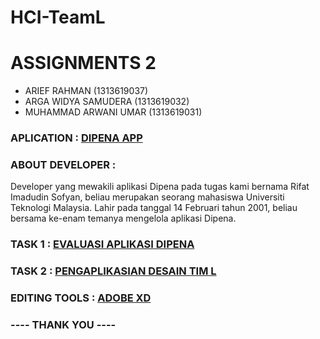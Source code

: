 # HCI-TeamL
# ASSIGNMENTS 2
- ARIEF RAHMAN (1313619037)
- ARGA WIDYA SAMUDERA (1313619032)
- MUHAMMAD ARWANI UMAR (1313619031) <br>

### APLICATION : <a href="https://play.google.com/store/apps/details?id=com.dipena.app&hl=en_AU">DIPENA APP</a>

### ABOUT DEVELOPER : 

Developer yang mewakili aplikasi Dipena pada tugas kami bernama Rifat Imadudin Sofyan, beliau merupakan seorang mahasiswa Universiti Teknologi Malaysia. Lahir pada tanggal 14 Februari tahun 2001, beliau bersama ke-enam temanya mengelola aplikasi Dipena.

### TASK 1 : <a href="https://github.com/devreption/HCI-TeamL/tree/hw2/Task1">EVALUASI APLIKASI DIPENA</a>
### TASK 2 : <a href="https://github.com/devreption/HCI-TeamL/tree/hw2/Task2">PENGAPLIKASIAN DESAIN TIM L</a>

### EDITING TOOLS : <a href="https://www.adobe.com/in/products/xd.html">ADOBE XD</a>

### ---- THANK YOU ----
